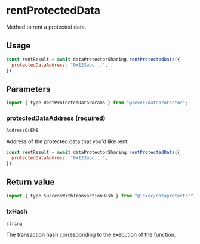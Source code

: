 # rentProtectedData

Method to rent a protected data.

## Usage

```js
const rentResult = await dataProtectorSharing.rentProtectedData({
  protectedDataAddress: "0x123abc...",
});
```

## Parameters

```js
import { type RentProtectedDataParams } from "@iexec/dataprotector";
```

### protectedDataAddress (required)

`AddressOrENS`

Address of the protected data that you'd like rent.

```js
const rentResult = await dataProtectorSharing.rentProtectedData({
  protectedDataAddress: "0x123abc...",
});
```

## Return value

```js
import { type SuccessWithTransactionHash } from "@iexec/dataprotector";
```

### txHash

`string`

The transaction hash corresponding to the execution of the function.
